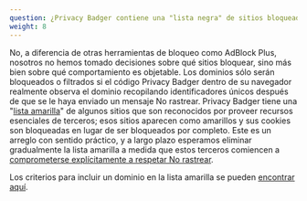 ```yaml
---
question: ¿Privacy Badger contiene una "lista negra" de sitios bloqueados?
weight: 8
---
```


No, a diferencia de otras herramientas de bloqueo como AdBlock Plus, nosotros no hemos tomado decisiones sobre qué sitios bloquear, sino más bien sobre qué comportamiento es objetable. Los dominios sólo serán bloqueados o filtrados si el código Privacy Badger dentro de su navegador realmente observa el dominio recopilando identificadores únicos después de que se le haya enviado un mensaje No rastrear. Privacy Badger tiene una "[lista amarilla](https://github.com/EFForg/privacybadger/blob/master/src/data/yellowlist.txt)" de algunos sitios que son reconocidos por proveer recursos esenciales de terceros; esos sitios aparecen como amarillos y sus cookies son bloqueadas en lugar de ser bloqueados por completo. Este es un arreglo con sentido práctico, y a largo plazo esperamos eliminar gradualmente la lista amarilla a medida que estos terceros comiencen a [comprometerse explícitamente a respetar No rastrear](https://www.eff.org/dnt-policy).

Los criterios para incluir un dominio en la lista amarilla se pueden [encontrar aquí](https://github.com/EFForg/privacybadger/blob/master/doc/yellowlist-criteria.md).
